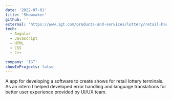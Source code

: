 ```yaml
---
date: '2022-07-01'
title: 'Showmaker'
github: ''
external: 'https://www.igt.com/products-and-services/lottery/retail-hardware'
tech:
  - Angular
  - Javascript
  - HTML
  - CSS
  - C++

company: 'IGT'
showInProjects: false
---
```


A app for developing a software to create shows for retail lottery terminals. As an intern I helped developed error handling and language translations for better user experience provided by UI/UX team.
